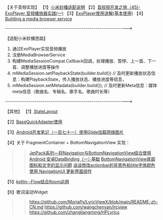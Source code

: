 【关于音频实现】
【1】[小米妙播适配说明](https://dev.mi.com/console/doc/detail?pId=2481)
【2】[音视频开发之旅（45)-ExoPlayer 音频播放器实践(一)](https://juejin.cn/post/6967642485765963790)
【3】[ExoPlayer使用讲解(基本使用)](https://juejin.cn/post/7069951881254010916)
【4】[Building a media browser service](https://blog.csdn.net/u014306335/article/details/88072735)

-------------------------------------------------------------->

【适配小米妙播思路】
1. 通过ExoPlayer实现音频播放
2. 注册MediaBrowserService
3. 构建MediaSessionCompat.Callback回调，处理播放、暂停、上一首、下一首、调整播放进度等操作
4. mMediaSession.setPlaybackState(builder.build()) // 及时更新播放状态信息：构建PlaybackState，传入播放状态、播放进度等信息，
5. mMediaSession.setMetadata(builder.build());       // 及时更新Meta信息：媒体meta信息（歌曲名、专辑名、歌手名、歌曲时长等）

-------------------------------------------------------------->

【其他】
【1】[StateLayout](https://liangjingkanji.github.io/StateLayout/retry/)

【2】[BaseQuickAdapter使用](https://juejin.cn/post/6920427163485700110)

【3】[Android开发笔记（一百七十一）使用Glide加载网络图片](https://cloud.tencent.com/developer/article/1633361)

【4】关于 FragmentContainer + BottomNavigationView 实现：
>>[JetPack系列—将Navigation与BottomNavigationView结合使用](https://juejin.cn/post/6993946629925502983)
>>[Android 安卓DataBinding（一）·基础](https://blog.csdn.net/qq_40881680/article/details/101714634)
>>[BottomNavigationView底部图标和文字的显示问题](https://blog.csdn.net/wangsen927/article/details/120808987)
>>[谈谈修改actionbar的背景色和title字体颜色](https://www.jianshu.com/p/c6ca571802d7)
>>[使用 NavigationUI 更新界面组件](https://developer.android.google.cn/guide/navigation/navigation-ui?hl=zh-cn)

【5】[kotlin--Flow结合Room运用](https://www.jianshu.com/p/e3d76dba1aa7)

【6】歌词滚动Widget
>> https://github.com/Moriafly/LyricViewX/blob/main/README-zh-CN.md
>> https://github.com/wangchenyan/lrcview
>> https://github.com/zhangliangming/HPLyrics